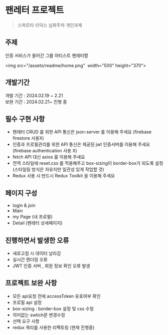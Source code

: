 # 팬레터 프로젝트

> 스파르타 리덕스 심화주차 개인과제 <br/>

## 주제

인증 서비스가 들어간 그룹 아티스트 팬레터함

<img src="/assets/readme/home.png"  width="500" height="370">

## 개발기간

개발 기간 : 2024.02.19 ~ 2.21<br/>
보완 기간 : 2024.02.21~ 진행 중

## 필수 구현 사항

- 팬레터 CRUD 를 위한 API 통신은 json-server 를 이용해 주세요 (firebase firestore 사용X)
- 인증과 프로필관리를 위한 API 통신은 제공된 jwt 인증서버를 이용해 주세요 (firebase authentication 사용 X)
- fetch API 대신 axios 를 이용해 주세요
- 전역 스타일에 reset.css 를 적용해주고 box-sizing이 border-box가 되도록 설정 (스타일링 방식은 자유지만 일관성 있게 작업할 것)
- Redux 사용 시 반드시 Redux Toolkit 을 이용해 주세요

## 페이지 구성

- login & join
- Main
- my Page (내 프로필)
- Detail (팬레터 상세페이지)

## 진행하면서 발생한 오류

- 새로고침 시 데이터 날라감
- 실시간 렌더링 오류
- JWT 인증 서버 , 회원 정보 확인 오류 발생

## 프로젝트 보완 사항

- 모든 api요청 전에 accessToken 유효여부 확인
- 프로필 api 설정
- box-sizing : border-box 설정 및 css 수정
- 의미없는 swtich문 변경수정
- 선택 요구 사항
- redux 쿼리를 사용한 리팩토링 (현재 진행중)
